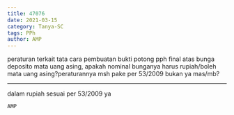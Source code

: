 ```yaml
---
title: 47076
date: 2021-03-15
category: Tanya-SC
tags: PPh
author: AMP
---
```


peraturan terkait tata cara pembuatan bukti potong pph final atas bunga deposito mata uang asing, apakah nominal bunganya harus rupiah/boleh mata uang asing?peraturannya msh pake per 53/2009 bukan ya mas/mb?

---

dalam rupiah sesuai per 53/2009 ya

`AMP`
